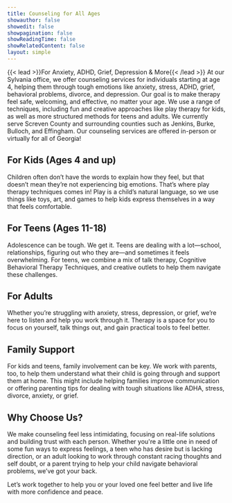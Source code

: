 ```yaml
---
title: Counseling for All Ages
showauthor: false
showedit: false
showpagination: false
showReadingTime: false
showRelatedContent: false
layout: simple
---
```


{{< lead >}}For Anxiety, ADHD, Grief, Depression & More{{< /lead >}}
At our Sylvania office, we offer counseling services for individuals starting at age 4, helping them through tough emotions like anxiety, stress, ADHD, grief, behavioral problems, divorce, and depression. Our goal is to make therapy feel safe, welcoming, and effective, no matter your age. We use a range of techniques, including fun and creative approaches like play therapy for kids, as well as more structured methods for teens and adults. We currently serve Screven County and surrounding counties such as Jenkins, Burke, Bulloch, and Effingham. Our counseling services are offered in-person or virtually for all of Georgia!

## For Kids (Ages 4 and up)

Children often don’t have the words to explain how they feel, but that doesn’t mean they’re not experiencing big emotions. That’s where play therapy techniques comes in! Play is a child’s natural language, so we use things like toys, art, and games to help kids express themselves in a way that feels comfortable.

## For Teens (Ages 11-18)

Adolescence can be tough. We get it. Teens are dealing with a lot—school, relationships, figuring out who they are—and sometimes it feels overwhelming. For teens, we combine a mix of talk therapy, Cognitive Behavioral Therapy Techniques, and creative outlets to help them navigate these challenges.

## For Adults

Whether you’re struggling with anxiety, stress, depression, or grief, we’re here to listen and help you work through it. Therapy is a space for you to focus on yourself, talk things out, and gain practical tools to feel better.

## Family Support

For kids and teens, family involvement can be key. We work with parents, too, to help them understand what their child is going through and support them at home. This might include helping families improve communication or offering parenting tips for dealing with tough situations like ADHA, stress, divorce, anxiety, or grief. 

## Why Choose Us?

We make counseling feel less intimidating, focusing on real-life solutions and building trust with each person. Whether you're a little one in need of some fun ways to express feelings, a teen who has desire but is lacking direction, or an adult looking to work through constant racing thoughts and self doubt, or a parent trying to help your child navigate behavioral problems, we’ve got your back.

Let’s work together to help you or your loved one feel better and live life with more confidence and peace.
